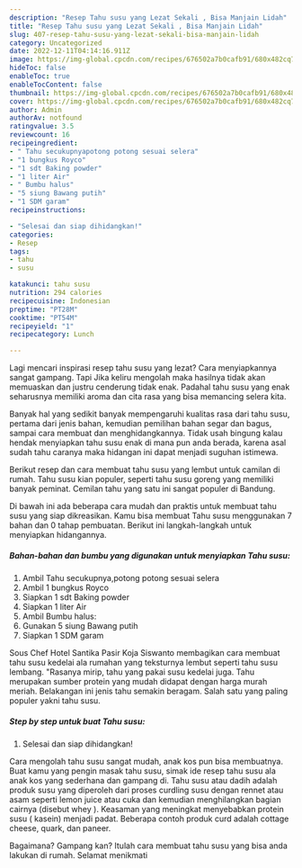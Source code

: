 ```yaml
---
description: "Resep Tahu susu yang Lezat Sekali , Bisa Manjain Lidah"
title: "Resep Tahu susu yang Lezat Sekali , Bisa Manjain Lidah"
slug: 407-resep-tahu-susu-yang-lezat-sekali-bisa-manjain-lidah
category: Uncategorized
date: 2022-12-11T04:14:16.911Z
image: https://img-global.cpcdn.com/recipes/676502a7b0cafb91/680x482cq70/tahu-susu-foto-resep-utama.jpg
hideToc: false
enableToc: true
enableTocContent: false
thumbnail: https://img-global.cpcdn.com/recipes/676502a7b0cafb91/680x482cq70/tahu-susu-foto-resep-utama.jpg
cover: https://img-global.cpcdn.com/recipes/676502a7b0cafb91/680x482cq70/tahu-susu-foto-resep-utama.jpg
author: Admin
authorAv: notfound
ratingvalue: 3.5
reviewcount: 16
recipeingredient:
- " Tahu secukupnyapotong potong sesuai selera"
- "1 bungkus Royco"
- "1 sdt Baking powder"
- "1 liter Air"
- " Bumbu halus"
- "5 siung Bawang putih"
- "1 SDM garam"
recipeinstructions:

- "Selesai dan siap dihidangkan!"
categories:
- Resep
tags:
- tahu
- susu

katakunci: tahu susu 
nutrition: 294 calories
recipecuisine: Indonesian
preptime: "PT28M"
cooktime: "PT54M"
recipeyield: "1"
recipecategory: Lunch

---
```



Lagi mencari inspirasi resep tahu susu yang lezat? Cara menyiapkannya sangat gampang. Tapi Jika keliru mengolah maka hasilnya tidak akan memuaskan dan justru cenderung tidak enak. Padahal tahu susu yang enak seharusnya memiliki aroma dan cita rasa yang bisa memancing selera kita.


Banyak hal yang sedikit banyak mempengaruhi kualitas rasa dari tahu susu, pertama dari jenis bahan, kemudian pemilihan bahan segar dan bagus, sampai cara membuat dan menghidangkannya. Tidak usah bingung kalau hendak menyiapkan tahu susu enak di mana pun anda berada, karena asal sudah tahu caranya maka hidangan ini dapat menjadi suguhan istimewa.

Berikut resep dan cara membuat tahu susu yang lembut untuk camilan di rumah. Tahu susu kian populer, seperti tahu susu goreng yang memiliki banyak peminat. Cemilan tahu yang satu ini sangat populer di Bandung.


Di bawah ini ada beberapa cara mudah dan praktis untuk membuat tahu susu yang siap dikreasikan. Kamu bisa membuat Tahu susu menggunakan 7 bahan dan 0 tahap pembuatan. Berikut ini langkah-langkah untuk menyiapkan hidangannya.

<!--inarticleads1-->

##### Bahan-bahan dan bumbu yang digunakan untuk menyiapkan Tahu susu:

1. Ambil  Tahu secukupnya,potong potong sesuai selera
1. Ambil 1 bungkus Royco
1. Siapkan 1 sdt Baking powder
1. Siapkan 1 liter Air
1. Ambil  Bumbu halus:
1. Gunakan 5 siung Bawang putih
1. Siapkan 1 SDM garam


Sous Chef Hotel Santika Pasir Koja Siswanto membagikan cara membuat tahu susu kedelai ala rumahan yang teksturnya lembut seperti tahu susu lembang. &#34;Rasanya mirip, tahu yang pakai susu kedelai juga. Tahu merupakan sumber protein yang mudah didapat dengan harga murah meriah. Belakangan ini jenis tahu semakin beragam. Salah satu yang paling populer yakni tahu susu. 

<!--inarticleads2-->

##### Step by step untuk buat Tahu susu:


1. Selesai dan siap dihidangkan!

Cara mengolah tahu susu sangat mudah, anak kos pun bisa membuatnya. Buat kamu yang pengin masak tahu susu, simak ide resep tahu susu ala anak kos yang sederhana dan gampang di. Tahu susu atau dadih adalah produk susu yang diperoleh dari proses curdling susu dengan rennet atau asam seperti lemon juice atau cuka dan kemudian menghilangkan bagian cairnya (disebut whey ). Keasaman yang meningkat menyebabkan protein susu ( kasein) menjadi padat. Beberapa contoh produk curd adalah cottage cheese, quark, dan paneer. 

Bagaimana? Gampang kan? Itulah cara membuat tahu susu yang bisa anda lakukan di rumah. Selamat menikmati
